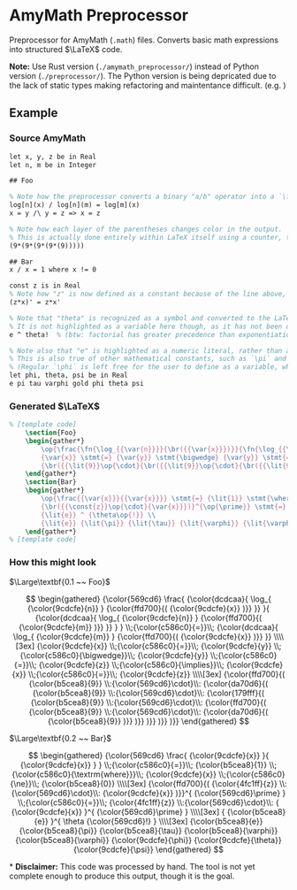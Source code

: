 # AmyMath Preprocessor

Preprocessor for AmyMath (`.math`) files.
Converts basic math expressions into structured $\LaTeX$ code.

**Note:**
Use Rust version (`./amymath_preprocessor/`) instead of Python version (`./preprocessor/`).
The Python version is being depricated due to the lack of static types making refactoring and maintentance difficult. (e.g. )

## Example

### Source AmyMath
```tex
let x, y, z be in Real
let n, m be in Integer

## Foo

% Note how the preprocessor converts a binary "a/b" operator into a `\frac{a}{b}` LaTeX command.
log[n](x) / log[n](m) = log[m](x)
x = y /\ y = z => x = z

% Note how each layer of the parentheses changes color in the output.
% This is actually done entirely within LaTeX itself using a counter, the preprocessor just applies the `\br` command.
(9*(9*(9*(9*(9)))))

## Bar
x / x = 1 where x != 0

const z is in Real
% Note how "z" is now defined as a constant because of the line above, and how that is reflected in the generated LaTeX.
(z*x)' = z*x'

% Note that "theta" is recognized as a symbol and converted to the LaTeX `\theta`.
% It is not highlighted as a variable here though, as it has not been defined at this point.
e ^ theta!  % (btw: factorial has greater precedence than exponentiation)

% Note also that "e" is highlighted as a numeric literal, rather than a "constant".
% This is also true of other mathematical constants, such as `\pi` and `\varphi`.
% (Regular `\phi` is left free for the user to define as a variable, while `\varphi` (or "gold") represents the golden ratio.)
let phi, theta, psi be in Real
e pi tau varphi gold phi theta psi
```

### Generated $\LaTeX$
```tex
% [template code]
    \section{Foo}
    \begin{gather*}
        \op{\frac{\fn{\log_{{\var{n}}}}{\br({{\var{x}}})}}{\fn{\log_{{\var{n}}}}{\br({{\var{m}}})}}} \stmt{=} \fn{\log_{{\var{m}}}}{\br({{\var{x}}})} \\
        {\var{x}} \stmt{=} {\var{y}} \stmt{\bigwedge} {\var{y}} \stmt{=} {\var{z}} \stmt{\implies} {\var{x}} \stmt{=} {\var{z}} \\
        {\br({{\lit{9}}\op{\cdot}{\br({{\lit{9}}\op{\cdot}{\br({{\lit{9}}\op{\cdot}{\br({{\lit{9}}\op{\cdot}{\br({{\lit{9}}})}})}})}})}})}
    \end{gather*}
    \section{Bar}
    \begin{gather*}
        \op{\frac{{\var{x}}}{{\var{x}}}} \stmt{=} {\lit{1}} \stmt{\where} {\var{x}} \stmt{\ne} {\lit{0}} \\
        {\br({{\const{z}}\op{\cdot}{\var{x}}})}^{\op{\prime}} \stmt{=} {\const{z}}\op{\cdot}{\var{x}}^{\op{\prime}} \\
        {\lit{e}} ^ {\theta\op{!}} \\
        {\lit{e}} {\lit{\pi}} {\lit{\tau}} {\lit{\varphi}} {\lit{\varphi}} {\var{\phi}} {\var{\theta}} {\var{\psi}}
    \end{gather*}
% [template code]
```

### How this might look

$\Large\textbf{0.1 ~~ Foo}$

$$
\begin{gathered}
    {\color{569cd6}
        \frac{
            {\color{dcdcaa}{
                \log_{
                    {\color{9cdcfe}{n}}
                }
                {\color{ffd700}{(
                    {\color{9cdcfe}{x}}
                )}}
            }}
        }{
            {\color{dcdcaa}{
                \log_{
                    {\color{9cdcfe}{n}}
                }
                {\color{ffd700}{(
                    {\color{9cdcfe}{m}}
                )}}
            }}
        }
    }
    \\;{\color{c586c0}{=}}\\;
    {\color{dcdcaa}{
        \log_{
            {\color{9cdcfe}{m}}
        }
        {\color{ffd700}{(
            {\color{9cdcfe}{x}}
        )}}
    }}
    \\\\[3ex]
    {\color{9cdcfe}{x}}
    \\;{\color{c586c0}{=}}\\;
    {\color{9cdcfe}{y}}
    \\;{\color{c586c0}{\bigwedge}}\\;
    {\color{9cdcfe}{y}}
    \\;{\color{c586c0}{=}}\\;
    {\color{9cdcfe}{z}}
    \\;{\color{c586c0}{\implies}}\\;
    {\color{9cdcfe}{x}}
    \\;{\color{c586c0}{=}}\\;
    {\color{9cdcfe}{z}}
    \\\\[3ex]
    {\color{ffd700}{(
        {\color{b5cea8}{9}}
        \\:{\color{569cd6}\cdot}\\:
        {\color{da70d6}{(
            {\color{b5cea8}{9}}
            \\:{\color{569cd6}\cdot}\\:
            {\color{179fff}{(
                {\color{b5cea8}{9}}
                \\:{\color{569cd6}\cdot}\\:
                {\color{ffd700}{(
                    {\color{b5cea8}{9}}
                    \\:{\color{569cd6}\cdot}\\:
                    {\color{da70d6}{(
                        {\color{b5cea8}{9}}
                    )}}
                )}}
            )}}
        )}}
    )}}
\end{gathered}
$$

$\Large\textbf{0.2 ~~ Bar}$

$$
\begin{gathered}
    {\color{569cd6}
        \frac{
            {\color{9cdcfe}{x}}
        }{
            {\color{9cdcfe}{x}}
        }
    }
    \\;{\color{c586c0}{=}}\\;
    {\color{b5cea8}{1}}
    \\;{\color{c586c0}{\textrm{where}}}\\;
    {\color{9cdcfe}{x}}
    \\;{\color{c586c0}{\ne}}\\;
    {\color{b5cea8}{0}}
    \\\\[3ex]
    {\color{ffd700}{(
        {\color{4fc1ff}{z}}
        \\:{\color{569cd6}\cdot}\\:
        {\color{9cdcfe}{x}}
    )}}^{
        {\color{569cd6}\prime}
    }
    \\;{\color{c586c0}{=}}\\;
    {\color{4fc1ff}{z}}
    \\:{\color{569cd6}\cdot}\\:
    {
        {\color{9cdcfe}{x}}
    }^{
        {\color{569cd6}\prime}
    }
    \\\\[3ex]
    {
        {\color{b5cea8}{e}}
    }^{
        \theta
        {\color{569cd6}!}
    }
    \\\\[3ex]
    {\color{b5cea8}{e}}
    {\color{b5cea8}{\pi}}
    {\color{b5cea8}{\tau}}
    {\color{b5cea8}{\varphi}}
    {\color{b5cea8}{\varphi}}
    {\color{9cdcfe}{\phi}}
    {\color{9cdcfe}{\theta}}
    {\color{9cdcfe}{\psi}}
\end{gathered}
$$

\* **Disclaimer:** This code was processed by hand. The tool is not yet complete enough to produce this output, though it is the goal.
